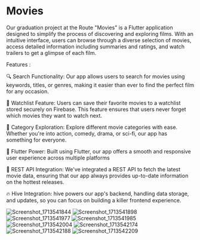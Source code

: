 # Movies
Our graduation project at the Route
"Movies" is a Flutter application designed to simplify the process of discovering and exploring films.
With an intuitive interface, users can browse through a diverse selection of movies, 
access detailed information including summaries and ratings,
and watch trailers to get a glimpse of each film.

Features :

🔍 Search Functionality: Our app allows users to search for movies using keywords, titles, or genres, making it easier than ever to find the perfect film for any occasion.

📝 Watchlist Feature: Users can save their favorite movies to a watchlist stored securely on Firebase. This feature ensures that users never forget which movies they want to watch next.

🎥 Category Exploration: Explore different movie categories with ease. Whether you're into action, comedy, drama, or sci-fi, our app has something for everyone.

🚀 Flutter Power: Built using Flutter, our app offers a smooth and responsive user experience across multiple platforms

🔧 REST API Integration: We've integrated a REST API to fetch the latest movie data, ensuring that our app always provides up-to-date information on the hottest releases.

🔥 Hive Integration: hive powers our app's backend, handling data storage, and updates, so you can focus on building a killer frontend experience.

![Screenshot_1713541844](https://github.com/HaythamHany95/Movies/assets/127749266/99de4616-4dde-4662-a9a7-992fa4cac646)
![Screenshot_1713541898](https://github.com/HaythamHany95/Movies/assets/127749266/92958b52-fc2c-4664-9fce-a337b73a0442)
![Screenshot_1713541977](https://github.com/HaythamHany95/Movies/assets/127749266/7f1d700e-ccf8-4ab7-bdb2-df9230869ae7)
![Screenshot_1713541985](https://github.com/HaythamHany95/Movies/assets/127749266/0dac5199-08e2-444c-924a-eac0751108d9)
![Screenshot_1713542004](https://github.com/HaythamHany95/Movies/assets/127749266/084eeee8-b5b5-4b94-8029-721bf251436a)
![Screenshot_1713542174](https://github.com/HaythamHany95/Movies/assets/127749266/018a652b-265a-47ba-85d8-940921893077)
![Screenshot_1713542188](https://github.com/HaythamHany95/Movies/assets/127749266/48688755-2761-4ad5-8fff-20e5afdc82d1)
![Screenshot_1713542209](https://github.com/HaythamHany95/Movies/assets/127749266/51389a85-a9d6-4679-a6e1-876d3f8e5b97)


